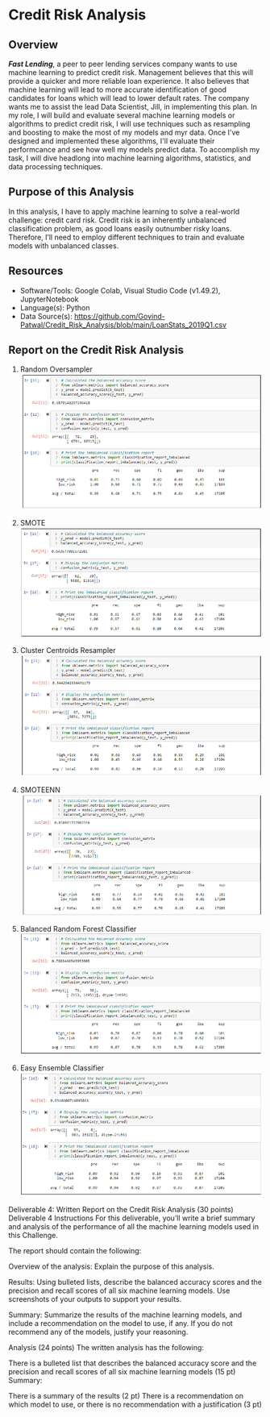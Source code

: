 # Credit Risk Analysis

## Overview
***Fast Lending***, a peer to peer lending services company wants to use machine learning to predict credit risk. Management believes that this will provide a quicker and more reliable loan experience. It also believes that machine learning will lead to more accurate identification of good candidates for loans which will lead to lower default rates. The company wants me to assist the lead Data Scientist, Jill, in implementing this plan. In my role, I will build and evaluate several machine learning models or algorithms to predict credit risk, I will use techniques such as resampling and boosting to make the most of my models and myr data. Once I've designed and implemented these algorithms, I'll evaluate their performcance and see how well my  models predict data. To accomplish my task, I will dive headlong into machine learning algorithms, statistics, and data processing techniques.

## Purpose of this Analysis
In this analysis, I have to apply machine learning to solve a real-world challenge: credit card risk. Credit risk is an inherently unbalanced classification problem, as good loans easily outnumber risky loans. Therefore, I’ll need to employ different techniques to train and evaluate models with unbalanced classes.

## Resources
* Software/Tools: Google Colab, Visual Studio Code (v1.49.2), JupyterNotebook
* Language(s): Python
* Data Source(s): https://github.com/Govind-Patwal/Credit_Risk_Analysis/blob/main/LoanStats_2019Q1.csv

## Report on the Credit Risk Analysis


1. Random Oversampler
![RandomOversampler](Resources/1_RandomOversampler.png)

2. SMOTE
![SMOTE](Resources/2_SMOTE.png)
3. Cluster Centroids Resampler
![ClusterCentroids](Resources/3_ClusterCentroids.png)

4. SMOTEENN
![SMOTEENN](Resources/4_SMOTEENN.png)


5. Balanced Random Forest Classifier
![BalancedRandomForestClassifier](Resources/5_BalancedRandomForestClassifier.png)

6. Easy Ensemble Classifier
![EasyEnsembleClassifier](Resources/6_EasyEnsembleClassifier.png)

Deliverable 4: Written Report on the Credit Risk Analysis (30 points)
Deliverable 4 Instructions
For this deliverable, you’ll write a brief summary and analysis of the performance of all the machine learning models used in this Challenge.

The report should contain the following:

Overview of the analysis: Explain the purpose of this analysis.

Results: Using bulleted lists, describe the balanced accuracy scores and the precision and recall scores of all six machine learning models. Use screenshots of your outputs to support your results.

Summary: Summarize the results of the machine learning models, and include a recommendation on the model to use, if any. If you do not recommend any of the models, justify your reasoning.


Analysis (24 points)
The written analysis has the following:



There is a bulleted list that describes the balanced accuracy score and the precision and recall scores of all six machine learning models (15 pt)
Summary:

There is a summary of the results (2 pt)
There is a recommendation on which model to use, or there is no recommendation with a justification (3 pt)
